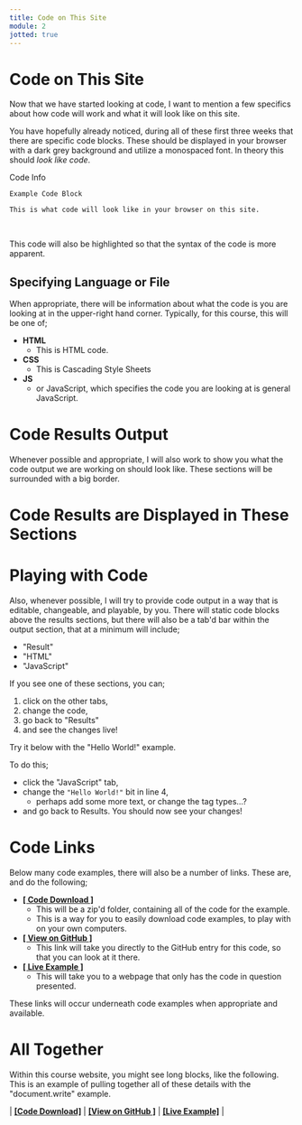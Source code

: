 ```yaml
---
title: Code on This Site
module: 2
jotted: true
---
```


# Code on This Site

<!--
<div class="embed-responsive embed-responsive-16by9"><iframe class="embed-responsive-item" src="https://www.youtube.com/embed/dK9cVaLtjaw" frameborder="0" allowfullscreen></iframe></div>
-->

Now that we have started looking at code, I want to mention a few specifics about how code will work and what it will look like on this site.

You have hopefully already noticed, during all of these first three weeks that there are specific code blocks. These should be displayed in your browser with a dark grey background and utilize a monospaced font. In theory this should _look like code_.

<div id="code-heading">Code Info</div>

```
Example Code Block

This is what code will look like in your browser on this site.
```

<br />


This code will also be highlighted so that the syntax of the code is more apparent.

## Specifying Language or File

When appropriate, there will be information about what the code is you are looking at in the upper-right hand corner. Typically, for this course, this will be one of;

- **HTML**
    - This is HTML code.
- **CSS**
   - This is Cascading Style Sheets
- **JS**
    - or JavaScript, which specifies the code you are looking at is general JavaScript.
<!-- 
**BASH**
    - This is code for the command line application of your choice or OS.
    - Please remember that, you will copy or type text that comes after the dollar sign (`$`).
-->
# Code Results Output

Whenever possible and appropriate, I will also work to show you what the code output we are working on should look like. These sections will be surrounded with a big border.

<div class="displayed_code_example">
    <h1 style="">Code Results are Displayed in These Sections</h1>
</div>

# Playing with Code

Also, whenever possible, I will try to provide code output in a way that is editable, changeable, and playable, by you. There will static code blocks above the results sections, but there will also be a tab'd bar within the output section, that at a minimum will include;

- "Result"
- "HTML"
- "JavaScript"

If you see one of these sections, you can;

1. click on the other tabs,
2. change the code,
3. go back to "Results"
4. and see the changes live!

Try it below with the "Hello World!" example.

To do this;

- click the "JavaScript" tab,
- change the `"Hello World!"` bit in line 4,
    - perhaps add some more text, or change the tag types...?
- and go back to Results. You should now see your changes!


<div id="jotted-demo-1" class="jotted-theme-stacked"></div>

<script>
    new Jotted(document.querySelector("#jotted-demo-1"), {
    files: [
        {
            type: "js",
            hide: false,
            url:"https://raw.githubusercontent.com/Montana-Media-Arts/441-WebTech/master/lecture_code/02/03-document-write/script.js"
        },
        {
            type: "html",
            hide: false,
            url:"https://raw.githubusercontent.com/Montana-Media-Arts/441-WebTech/master/lecture_code/02/03-document-write/index.html"

    }],
    showBlank: false,
    showResult: true,
    runScripts: false,
    plugins: [
        { name: 'ace', options: { "maxLines": 50 } },
        // { name: 'console', options: { autoClear: true } },
    ]
});
</script>


# Code Links

Below many code examples, there will also be a number of links. These are, and do the following;


- [**[ Code Download ]**](https://github.com/Montana-Media-Arts/441-WebTech/raw/master/lecture_code/02/03-document-write/03-document-write.zip)
    - This will be a zip'd folder, containing all of the code for the example.
    - This is a way for you to easily download code examples, to play with on your own computers.
- [**[ View on GitHub ]**](https://github.com/Montana-Media-Arts/441-WebTech/raw/master/lecture_code/02/03-document-write/)
    - This link will take you directly to the GitHub entry for this code, so that you can look at it there.
- [**[ Live Example ]**](https://montana-media-arts.github.io/441-WebTech/lecture_code/02/03-document-write/)
    - This will take you to a webpage that only has the code in question presented.

These links will occur underneath code examples when appropriate and available.


# All Together

Within this course website, you might see long blocks, like the following. This is an example of pulling together all of these details with the "document.write" example.




<div id="jotted-demo-2" class="jotted-theme-stacked"></div>

<script>
    new Jotted(document.querySelector("#jotted-demo-2"), {
    files: [
        {
            type: "js",
            hide: false,
            url:"https://raw.githubusercontent.com/Montana-Media-Arts/441-WebTech/master/lecture_code/02/03-document-write/script.js"
        },
        {
            type: "html",
            hide: false,
            url:"https://raw.githubusercontent.com/Montana-Media-Arts/441-WebTech/master/lecture_code/02/03-document-write/index.html"

    }],
    showBlank: false,
    showResult: true,
    runScripts: false,
    plugins: [
        { name: 'ace', options: { "maxLines": 50 } },
        // { name: 'console', options: { autoClear: true } },
    ]
});
</script>


| [**[Code Download]**](https://github.com/Montana-Media-Arts/441-WebTech/raw/master/lecture_code/02/03-document-write/03-document-write.zip) | [**[View on GitHub ]**](https://github.com/Montana-Media-Arts/441-WebTech/raw/master/lecture_code/02/03-document-write/) | [**[Live Example]**](https://montana-media-arts.github.io/441-WebTech/lecture_code/02/03-document-write/) |
